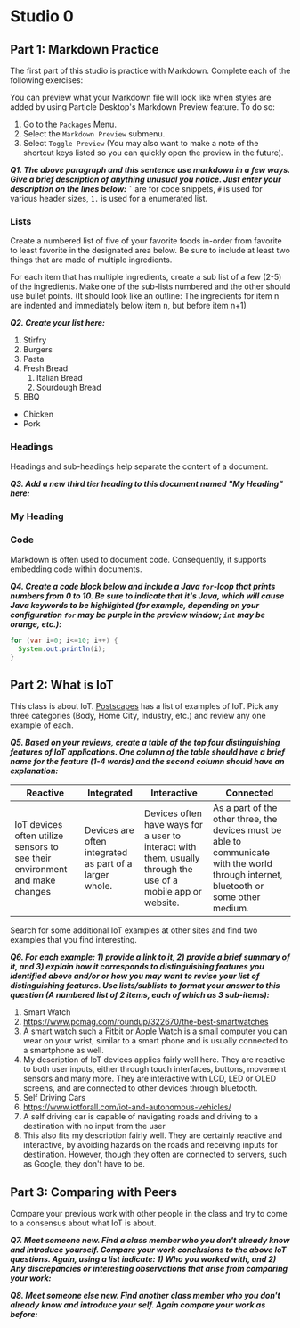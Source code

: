 # Studio 0

## Part 1: Markdown Practice

The first part of this studio is practice with Markdown. Complete each of the following exercises:

You can preview what your Markdown file will look like when styles are added by using Particle Desktop's Markdown Preview feature. To do so:
1. Go to the `Packages` Menu.
1. Select the `Markdown Preview` submenu.
1. Select `Toggle Preview` (You may also want to make a note of the shortcut keys listed so you can quickly open the preview in the future).

***Q1. The above paragraph and this sentence use markdown in a few ways.  Give a brief description of anything unusual you notice.  Just enter your description on the lines below:***
`` ` `` are for code snippets, `#` is used for various header sizes, `1.` is used for a enumerated list.

### Lists

Create a numbered list of five of your favorite foods in-order from favorite to least favorite in the designated area below. Be sure to include at least two things that are made of multiple ingredients.  

For each item that has multiple ingredients, create a sub list of a few (2-5) of the ingredients.  Make one of the sub-lists numbered and the other should use bullet points. (It should look like an outline: The ingredients for item n are indented and immediately below item n, but before item n+1)

***Q2. Create your list here:***
1. Stirfry
1. Burgers
1. Pasta
1. Fresh Bread
    1. Italian Bread
    1. Sourdough Bread
1. BBQ
  * Chicken
  * Pork

### Headings

Headings and sub-headings help separate the content of a document.

***Q3. Add a new third tier heading to this document named "My Heading" here:***
### My Heading

### Code

Markdown is often used to document code.  Consequently, it supports embedding code within documents.

***Q4. Create a code block below and include a Java `for`-loop that prints numbers from 0 to 10. Be sure to indicate that it's Java, which will cause Java keywords to be highlighted (for example, depending on your configuration `for` may be purple in the preview window; `int` may be orange, etc.):***

```Java
for (var i=0; i<=10; i++) {
  System.out.println(i);
}
```

## Part 2: What is IoT

This class is about IoT.  [Postscapes](https://www.postscapes.com/internet-of-things-examples/) has a list of examples of IoT.  Pick any three categories (Body, Home City, Industry, etc.) and review any one example of each.

***Q5.  Based on your reviews, create a table of the top four distinguishing features of IoT applications. One column of the table should have a brief name for the feature (1-4 words) and the second column should have an explanation:***

Reactive | Integrated | Interactive | Connected
---------|------------|-------------|----------
IoT devices often utilize sensors to see their environment and make changes | Devices are often integrated as part of a larger whole. | Devices often have ways for a user to interact with them, usually through the use of a mobile app or website. | As a part of the other three, the devices must be able to communicate with the world through internet, bluetooth or some other medium.

Search for some additional IoT examples at other sites and find two examples that you find interesting.

***Q6.  For each example: 1) provide a link to it, 2) provide a brief summary of it, and 3) explain how it corresponds to distinguishing features you identified above and/or or how you may want to revise your list of distinguishing features.  Use lists/sublists to format your answer to this question (A numbered list of 2 items, each of which as 3 sub-items):***

1. Smart Watch
  1. https://www.pcmag.com/roundup/322670/the-best-smartwatches
  1. A smart watch such a Fitbit or Apple Watch is a small computer you can wear on your wrist, similar to a smart phone and is usually connected to a smartphone as well.
  1. My description of IoT devices applies fairly well here. They are reactive to both user inputs, either through touch interfaces, buttons, movement sensors and many more. They are interactive with LCD, LED or OLED screens, and are connected to other devices through bluetooth.
1. Self Driving Cars
  1. https://www.iotforall.com/iot-and-autonomous-vehicles/
  1. A self driving car is capable of navigating roads and driving to a destination with no input from the user
  1. This also fits my description fairly well. They are certainly reactive and interactive, by avoiding hazards on the roads and receiving inputs for destination. However, though they often are connected to servers, such as Google, they don't have to be.

## Part 3: Comparing with Peers

Compare your previous work with other people in the class and try to come to a consensus about what IoT is about.

***Q7. Meet someone new.  Find a class member who you don't already know and introduce yourself.  Compare your work conclusions to the above IoT questions. Again, using a list indicate: 1) Who you worked with, and 2) Any discrepancies or interesting observations that arise from comparing your work:***

***Q8. Meet someone else new.  Find another class member who you don't already know and introduce your self.  Again compare your work as before:***
